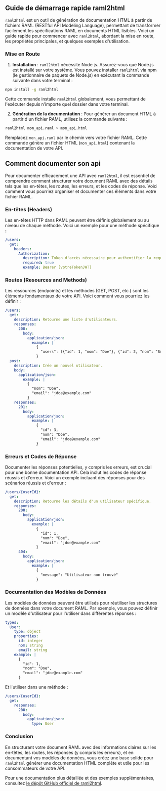 ## Guide de démarrage rapide raml2html

`raml2html` est un outil de génération de documentation HTML à partir de 
fichiers RAML (RESTful API Modeling Language), permettant de transformer 
facilement les spécifications RAML en documents HTML lisibles. Voici 
un guide rapide pour commencer avec `raml2html`, abordant la mise en route, 
les propriétés principales, et quelques exemples d'utilisation.

### Mise en Route

1. **Installation** : `raml2html` nécessite Node.js. Assurez-vous que 
Node.js est installé sur votre système. Vous pouvez installer `raml2html`
via npm (le gestionnaire de paquets de Node.js) en exécutant la commande 
suivante dans votre terminal :

```sh
npm install -g raml2html
```

Cette commande installe `raml2html` globalement, vous permettant de 
l'exécuter depuis n'importe quel dossier dans votre terminal.

2. **Génération de la documentation** : Pour générer un document HTML à partir 
d'un fichier RAML, utilisez la commande suivante :

```sh
raml2html mon_api.raml > mon_api.html
```

Remplacez `mon_api.raml` par le chemin vers votre fichier RAML. 
Cette commande génère un fichier HTML (`mon_api.html`) contenant la 
documentation de votre API.


## Comment documenter son api

Pour documenter efficacement une API avec `raml2html`, il est essentiel de 
comprendre comment structurer votre document RAML avec des détails tels que 
les en-têtes, les routes, les erreurs, et les codes de réponse. Voici comment 
vous pourriez organiser et documenter ces éléments dans votre fichier RAML.

### En-têtes (Headers)

Les en-têtes HTTP dans RAML peuvent être définis globalement ou au niveau de 
chaque méthode. Voici un exemple pour une méthode spécifique :

```yaml
/users:
  get:
    headers:
      Authorization:
        description: Token d'accès nécessaire pour authentifier la requête.
        required: true
        example: Bearer [votreTokenJWT]
```

### Routes (Resources and Methods)

Les ressources (endpoints) et les méthodes (GET, POST, etc.) sont les éléments
fondamentaux de votre API. Voici comment vous pourriez les définir :

```yaml
/users:
  get:
    description: Retourne une liste d'utilisateurs.
    responses:
      200:
        body:
          application/json:
            example: |
              {
                "users": [{"id": 1, "nom": "Doe"}, {"id": 2, "nom": "Smith"}]
              }
  post:
    description: Crée un nouvel utilisateur.
    body:
      application/json:
        example: |
          {
            "nom": "Doe",
            "email": "jdoe@example.com"
          }
    responses:
      201:
        body:
          application/json:
            example: |
              {
                "id": 3,
                "nom": "Doe",
                "email": "jdoe@example.com"
              }
```

### Erreurs et Codes de Réponse

Documenter les réponses potentielles, y compris les erreurs, est crucial pour 
une bonne documentation API. Cela inclut les codes de réponse réussis et 
d'erreur. Voici un exemple incluant des réponses pour des scénarios réussis 
et d'erreur :

```yaml
/users/{userId}:
  get:
    description: Retourne les détails d'un utilisateur spécifique.
    responses:
      200:
        body:
          application/json:
            example: |
              {
                "id": 1,
                "nom": "Doe",
                "email": "jdoe@example.com"
              }
      404:
        body:
          application/json:
            example: |
              {
                "message": "Utilisateur non trouvé"
              }
```

### Documentation des Modèles de Données

Les modèles de données peuvent être utilisés pour réutiliser les structures de 
données dans votre document RAML. Par exemple, vous pouvez définir un modèle 
d'utilisateur pour l'utiliser dans différentes réponses :

```yaml
types:
  User:
    type: object
    properties:
      id: integer
      nom: string
      email: string
    example: |
      {
        "id": 1,
        "nom": "Doe",
        "email": "jdoe@example.com"
      }
```

Et l'utiliser dans une méthode :

```yaml
/users/{userId}:
  get:
    responses:
      200:
        body:
          application/json:
            type: User
```

### Conclusion

En structurant votre document RAML avec des informations claires sur les 
en-têtes, les routes, les réponses (y compris les erreurs), et en documentant 
vos modèles de données, vous créez une base solide pour `raml2html` générer une 
documentation HTML complète et utile pour les consommateurs de votre API.

Pour une documentation plus détaillée et des exemples supplémentaires, 
consultez [le dépôt GitHub officiel de raml2html](https://github.com/raml2html/raml2html).